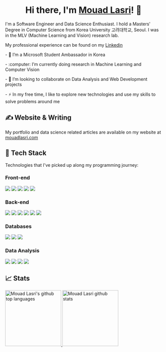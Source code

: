 <!-- # ✨ Hi there, I'm Mouad Lasri 👋 -->

<h1 align="center">
  Hi there, I'm <a  target="_blank" rel="noopener noreferrer" href="https://mouadlasri.com/" title="My website">Mouad Lasri</a>! 👋
</h1>

<p>I'm a Software Engineer and Data Science Enthusiast. I hold a  Masters' Degree in Computer Science from Korea University 고려대학교, Seoul. I was in the MLV (Machine Learning and Vision) research lab.</p>
<p>My professional experience can be found on my <a  target="_blank" rel="noopener noreferrer" href="https://www.linkedin.com/in/mouad-lasri/">Linkedin</a></p>

<p>- 🔭 I’m a Microsoft Student Ambassador in Korea</p>
<p>- :computer: I’m currently doing research in Machine Learning and Computer Vision </p>
<p>- 💬 I’m looking to collaborate on Data Analysis and Web Development projects </p>
<p>- ⚡ In my free time, I like to explore new technologies and use my skills to solve problems around me</p>


## &#x270d; Website & Writing
My portfolio and data science related articles are available on my website at <a href="https://mouadlasri.com/">mouadlasri.com</a>


## 🔧  Tech Stack

Technologies that I've picked up along my programming journey:

### Front-end
![](https://img.shields.io/badge/Markup-HTML-informational?style=flat&logo=html5)
![](https://img.shields.io/badge/Style-CSS-informational?style=flat&logo=css3)
![](https://img.shields.io/badge/Code-Javascript-informational?style=flat&logo=javascript)
![](https://img.shields.io/badge/Code-Typescript-informational?style=flat&logo=typescript)
![](https://img.shields.io/badge/Code-React-informational?style=flat&logo=react)


### Back-end
![](https://img.shields.io/badge/Code-Java-informational?logo=java)
![](https://img.shields.io/badge/Code-Spring-informational?logo=spring)
![](https://img.shields.io/badge/Code-Django-informational?logo=django)
![](https://img.shields.io/badge/Code-Nodejs-informational?style=flat&logo=nodedotjs)
![](https://img.shields.io/badge/Code-ExpressJs-informational?style=flat&logo=nodedotjs)
![](https://img.shields.io/badge/Code-ASPNetCore-informational?style=flat&logo=.net)


### Databases
![](https://img.shields.io/badge/Database-SQL-informational?style=flat&logo=Amazon-DynamoDB)
![](https://img.shields.io/badge/Database-MongoDB-informational?style=flat&logo=mongodb)
![](https://img.shields.io/badge/Cloud-MicrosoftAzure-informational?style=flat&logo=azure)

### Data Analysis
![](https://img.shields.io/badge/Code-Python-informational?style=flat&logo=Python)
![](https://img.shields.io/badge/Code-Pandas-informational?style=flat&logo=Pandas)
![](https://img.shields.io/badge/Code-Numpy-informational?style=flat&logo=Numpy)
![](https://img.shields.io/badge/Code-Matplotlib-informational?style=flat&logo=Python)

## &#x1f4c8; Stats
<a href="https://github.com/mouadlasri">
  <img height="180em" src="https://github-readme-stats.vercel.app/api/top-langs/?username=mouadlasri&theme=dark&layout=compact" alt="Mouad Lasri's github top languages" />
  <img height="180em" src="https://github-readme-stats.vercel.app/api?username=mouadlasri&show_icons=true&theme=dark&count_private=true" alt="Mouad Lasri github stats" />
</a>
<br/>
